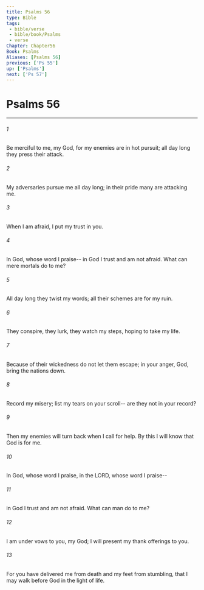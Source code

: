 ```yaml
---
title: Psalms 56
type: Bible
tags:
 - bible/verse
 - bible/book/Psalms
 - verse
Chapter: Chapter56
Book: Psalms
Aliases: [Psalms 56]
previous: ['Ps 55']
up: ['Psalms']
next: ['Ps 57']
---
```

# Psalms 56

***


###### 1 
Be merciful to me, my God, for my enemies are in hot pursuit; all day long they press their attack. 

###### 2 
My adversaries pursue me all day long; in their pride many are attacking me. 

###### 3 
When I am afraid, I put my trust in you. 

###### 4 
In God, whose word I praise-- in God I trust and am not afraid. What can mere mortals do to me? 

###### 5 
All day long they twist my words; all their schemes are for my ruin. 

###### 6 
They conspire, they lurk, they watch my steps, hoping to take my life. 

###### 7 
Because of their wickedness do not let them escape; in your anger, God, bring the nations down. 

###### 8 
Record my misery; list my tears on your scroll-- are they not in your record? 

###### 9 
Then my enemies will turn back when I call for help. By this I will know that God is for me. 

###### 10 
In God, whose word I praise, in the LORD, whose word I praise-- 

###### 11 
in God I trust and am not afraid. What can man do to me? 

###### 12 
I am under vows to you, my God; I will present my thank offerings to you. 

###### 13 
For you have delivered me from death and my feet from stumbling, that I may walk before God in the light of life. 
